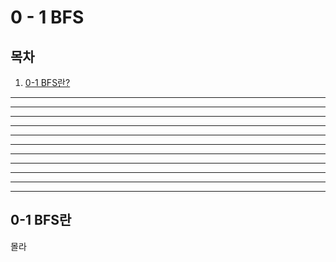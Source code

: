# 0 - 1 BFS
## 목차
1. [0-1 BFS란?](#0-1-BFS란)
---
---
---
------
---
---
---
------
---
---
---












## 0-1 BFS란
몰라
